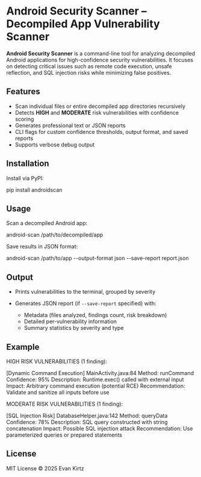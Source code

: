 Android Security Scanner – Decompiled App Vulnerability Scanner
===============================================================

**Android Security Scanner** is a command-line tool for analyzing decompiled Android applications for high-confidence security vulnerabilities. It focuses on detecting critical issues such as remote code execution, unsafe reflection, and SQL injection risks while minimizing false positives.

Features
--------

* Scan individual files or entire decompiled app directories recursively
* Detects **HIGH** and **MODERATE** risk vulnerabilities with confidence scoring
* Generates professional text or JSON reports
* CLI flags for custom confidence thresholds, output format, and saved reports
* Supports verbose debug output

Installation
------------

Install via PyPI:

pip install androidscan

Usage
-----

Scan a decompiled Android app:

android-scan /path/to/decompiled/app

Save results in JSON format:

android-scan /path/to/app --output-format json --save-report report.json

Output
------

* Prints vulnerabilities to the terminal, grouped by severity
* Generates JSON report (if `--save-report` specified) with:

  * Metadata (files analyzed, findings count, risk breakdown)
  * Detailed per-vulnerability information
  * Summary statistics by severity and type

Example
-------

HIGH RISK VULNERABILITIES (1 finding):

[Dynamic Command Execution] MainActivity.java:84
Method: runCommand
Confidence: 95%
Description: Runtime.exec() called with external input
Impact: Arbitrary command execution (potential RCE)
Recommendation: Validate and sanitize all inputs before use

MODERATE RISK VULNERABILITIES (1 finding):

[SQL Injection Risk] DatabaseHelper.java:142
Method: queryData
Confidence: 78%
Description: SQL query constructed with string concatenation
Impact: Possible SQL injection attack
Recommendation: Use parameterized queries or prepared statements

License
-------

MIT License © 2025 Evan Kirtz

